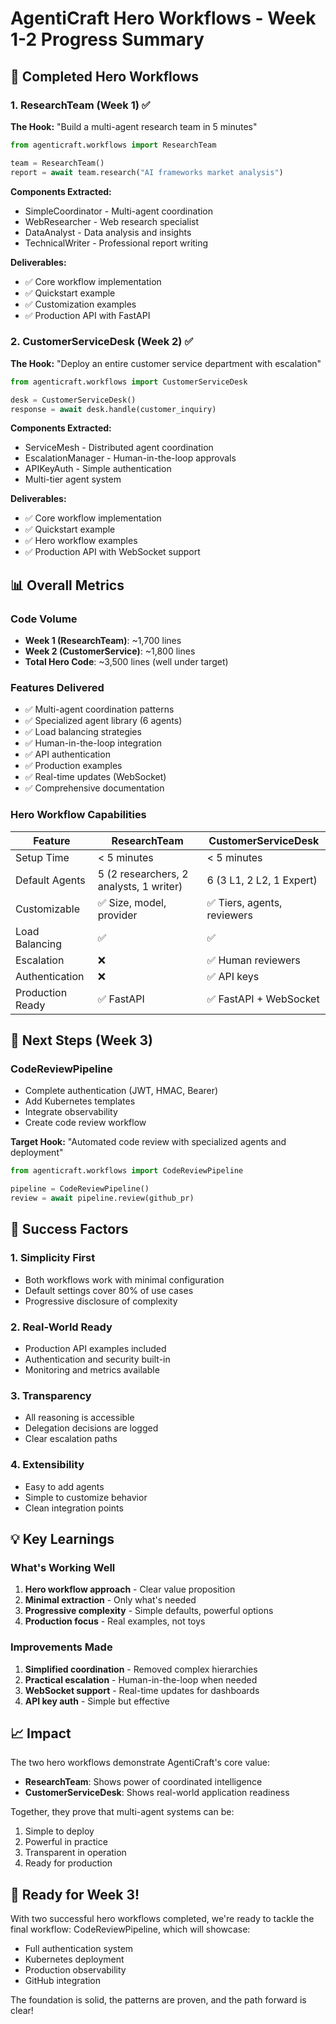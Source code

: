 # AgentiCraft Hero Workflows - Week 1-2 Progress Summary

## 🎉 Completed Hero Workflows

### 1. ResearchTeam (Week 1) ✅
**The Hook:** "Build a multi-agent research team in 5 minutes"

```python
from agenticraft.workflows import ResearchTeam

team = ResearchTeam()
report = await team.research("AI frameworks market analysis")
```

**Components Extracted:**
- SimpleCoordinator - Multi-agent coordination
- WebResearcher - Web research specialist
- DataAnalyst - Data analysis and insights
- TechnicalWriter - Professional report writing

**Deliverables:**
- ✅ Core workflow implementation
- ✅ Quickstart example
- ✅ Customization examples
- ✅ Production API with FastAPI

### 2. CustomerServiceDesk (Week 2) ✅
**The Hook:** "Deploy an entire customer service department with escalation"

```python
from agenticraft.workflows import CustomerServiceDesk

desk = CustomerServiceDesk()
response = await desk.handle(customer_inquiry)
```

**Components Extracted:**
- ServiceMesh - Distributed agent coordination
- EscalationManager - Human-in-the-loop approvals
- APIKeyAuth - Simple authentication
- Multi-tier agent system

**Deliverables:**
- ✅ Core workflow implementation
- ✅ Quickstart example
- ✅ Hero workflow examples
- ✅ Production API with WebSocket support

## 📊 Overall Metrics

### Code Volume
- **Week 1 (ResearchTeam)**: ~1,700 lines
- **Week 2 (CustomerService)**: ~1,800 lines
- **Total Hero Code**: ~3,500 lines (well under target)

### Features Delivered
- ✅ Multi-agent coordination patterns
- ✅ Specialized agent library (6 agents)
- ✅ Load balancing strategies
- ✅ Human-in-the-loop integration
- ✅ API authentication
- ✅ Production examples
- ✅ Real-time updates (WebSocket)
- ✅ Comprehensive documentation

### Hero Workflow Capabilities

| Feature | ResearchTeam | CustomerServiceDesk |
|---------|--------------|-------------------|
| Setup Time | < 5 minutes | < 5 minutes |
| Default Agents | 5 (2 researchers, 2 analysts, 1 writer) | 6 (3 L1, 2 L2, 1 Expert) |
| Customizable | ✅ Size, model, provider | ✅ Tiers, agents, reviewers |
| Load Balancing | ✅ | ✅ |
| Escalation | ❌ | ✅ Human reviewers |
| Authentication | ❌ | ✅ API keys |
| Production Ready | ✅ FastAPI | ✅ FastAPI + WebSocket |

## 🚀 Next Steps (Week 3)

### CodeReviewPipeline
- Complete authentication (JWT, HMAC, Bearer)
- Add Kubernetes templates
- Integrate observability
- Create code review workflow

**Target Hook:** "Automated code review with specialized agents and deployment"

```python
from agenticraft.workflows import CodeReviewPipeline

pipeline = CodeReviewPipeline()
review = await pipeline.review(github_pr)
```

## 🎯 Success Factors

### 1. **Simplicity First**
- Both workflows work with minimal configuration
- Default settings cover 80% of use cases
- Progressive disclosure of complexity

### 2. **Real-World Ready**
- Production API examples included
- Authentication and security built-in
- Monitoring and metrics available

### 3. **Transparency**
- All reasoning is accessible
- Delegation decisions are logged
- Clear escalation paths

### 4. **Extensibility**
- Easy to add agents
- Simple to customize behavior
- Clean integration points

## 💡 Key Learnings

### What's Working Well
1. **Hero workflow approach** - Clear value proposition
2. **Minimal extraction** - Only what's needed
3. **Progressive complexity** - Simple defaults, powerful options
4. **Production focus** - Real examples, not toys

### Improvements Made
1. **Simplified coordination** - Removed complex hierarchies
2. **Practical escalation** - Human-in-the-loop when needed
3. **WebSocket support** - Real-time updates for dashboards
4. **API key auth** - Simple but effective

## 📈 Impact

The two hero workflows demonstrate AgentiCraft's core value:
- **ResearchTeam**: Shows power of coordinated intelligence
- **CustomerServiceDesk**: Shows real-world application readiness

Together, they prove that multi-agent systems can be:
1. Simple to deploy
2. Powerful in practice
3. Transparent in operation
4. Ready for production

## 🎉 Ready for Week 3!

With two successful hero workflows completed, we're ready to tackle the final workflow: CodeReviewPipeline, which will showcase:
- Full authentication system
- Kubernetes deployment
- Production observability
- GitHub integration

The foundation is solid, the patterns are proven, and the path forward is clear!
